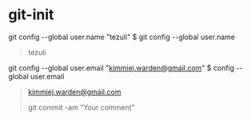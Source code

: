 # git-init

git config --global user.name "tezuli"
$ git config --global user.name
>tezuli

git config --global user.email "kimmiej.warden@gmail.com"
$ config --global user.email
>kimmiej.warden@gmail.com
>
>git commit -am "Your comment"
